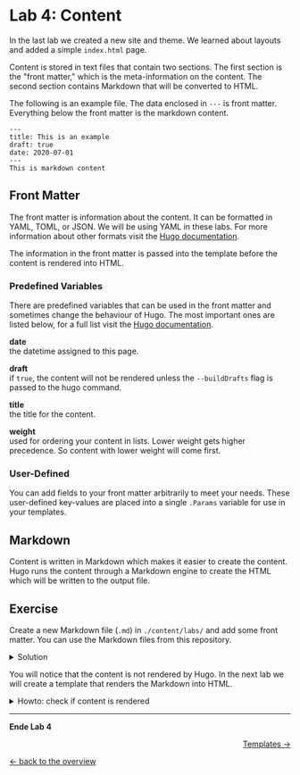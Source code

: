 # Lab 4: Content

In the last lab we created a new site and theme. We learned about layouts and added a simple `index.html` page.

Content is stored in text files that contain two sections. The first section is the "front matter," which is the meta-information on the content. The second section contains Markdown that will be converted to HTML.

The following is an example file. The data enclosed in `---` is front matter. Everything below the front matter is the markdown content.
```
---
title: This is an example
draft: true
date: 2020-07-01
---
This is markdown content
```

## Front Matter

The front matter is information about the content. It can be formatted in YAML, TOML, or JSON. We will be using YAML in these labs. For more information about other formats visit the [Hugo documentation](https://gohugo.io/content-management/front-matter/).

The information in the front matter is passed into the template before the content is rendered into HTML.

### Predefined Variables
There are predefined variables that can be used in the front matter and sometimes change the behaviour of Hugo. The most important ones are listed below, for a full list visit the [Hugo documentation](https://gohugo.io/content-management/front-matter/#front-matter-variables).

**date**<br>
the datetime assigned to this page.

**draft**<br>
if `true`, the content will not be rendered unless the `--buildDrafts` flag is passed to the hugo command.

**title**<br>
the title for the content.

**weight**<br>
used for ordering your content in lists. Lower weight gets higher precedence. So content with lower weight will come first.

### User-Defined
You can add fields to your front matter arbitrarily to meet your needs. These user-defined key-values are placed into a single `.Params` variable for use in your templates.

## Markdown
Content is written in Markdown which makes it easier to create the content. Hugo runs the content through a Markdown engine to create the HTML which will be written to the output file.

## Exercise
Create a new Markdown file (`.md`) in `./content/labs/` and add some front matter. You can use the Markdown files from this repository.

<details>
  <summary>Solution</summary>

  ```
  mkdir content/labs
  curl -o content/labs/01_quicktour.md https://raw.githubusercontent.com/puzzle/hugo-techlab/master/labs/01_quicktour.md
  ```
  Now add the following front matter at the top of `content/labs/01_quicktour.md`:
  ```
  ---
  title: 1. Quicktour
  ---
  ```
  If you want you can also add additional content.
</details>

You will notice that the content is not rendered by Hugo. In the next lab we will create a template that renders the Markdown into HTML.

<details>
  <summary>Howto: check if content is rendered</summary>

  Hugo does not delete old files from `./public`. If you want a clean build, then delete it first.
  ```
  rm -rf public
  hugo
  ls -l public/labs
  ```
  By default every section has an RSS output (see `index.xml`). But the HTML file is not generated, because there is no matching template in `./layouts`.
</details>

---

**Ende Lab 4**

<p width="100px" align="right"><a href="05_templates.md">Templates →</a></p>

[← back to the overview](../README.md)
